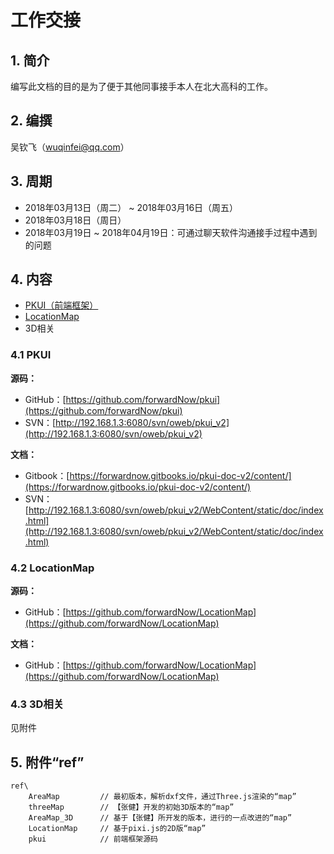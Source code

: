 # 工作交接

## 1. 简介
 
 编写此文档的目的是为了便于其他同事接手本人在北大高科的工作。

## 2. 编撰

 吴钦飞（wuqinfei@qq.com）

## 3. 周期

 * 2018年03月13日（周二） ~ 2018年03月16日（周五）
 * 2018年03月18日（周日）
 * 2018年03月19日 ~ 2018年04月19日：可通过聊天软件沟通接手过程中遇到的问题

## 4. 内容

 * [PKUI（前端框架）](https://github.com/forwardNow/pkui)
 * [LocationMap](https://github.com/forwardNow/LocationMap)
 * 3D相关

### 4.1 PKUI

**源码：**
 * GitHub：[https://github.com/forwardNow/pkui](https://github.com/forwardNow/pkui)
 * SVN：[http://192.168.1.3:6080/svn/oweb/pkui_v2](http://192.168.1.3:6080/svn/oweb/pkui_v2)

**文档：**
 * Gitbook：[https://forwardnow.gitbooks.io/pkui-doc-v2/content/](https://forwardnow.gitbooks.io/pkui-doc-v2/content/)
 * SVN：[http://192.168.1.3:6080/svn/oweb/pkui_v2/WebContent/static/doc/index.html](http://192.168.1.3:6080/svn/oweb/pkui_v2/WebContent/static/doc/index.html)

### 4.2 LocationMap

**源码：**
 * GitHub：[https://github.com/forwardNow/LocationMap](https://github.com/forwardNow/LocationMap)

**文档：**
 * GitHub：[https://github.com/forwardNow/LocationMap](https://github.com/forwardNow/LocationMap)

### 4.3 3D相关

 见附件

## 5. 附件“ref”

    ref\
        AreaMap         // 最初版本，解析dxf文件，通过Three.js渲染的“map”
        threeMap        // 【张健】开发的初始3D版本的“map”
        AreaMap_3D      // 基于【张健】所开发的版本，进行的一点改进的“map”
        LocationMap     // 基于pixi.js的2D版“map”
        pkui            // 前端框架源码
